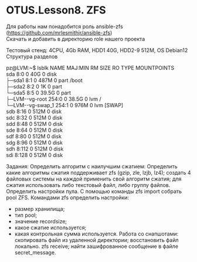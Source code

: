 # OTUS.Lesson8. ZFS
Для работы нам понадобится роль ansible-zfs (https://github.com/mrlesmithjr/ansible-zfs)  
Скачать и добавить в директорию role нашего проекта

Тестовый стенд: 4CPU, 4Gb RAM, HDD1 40G, HDD2-9 512M, OS Debian12
Структура разделов 

pz@LVM:~$ lsblk 
NAME               MAJ:MIN RM  SIZE RO TYPE MOUNTPOINTS  
sda                  8:0    0   40G  0 disk   
├─sda1               8:1    0  487M  0 part /boot  
├─sda2               8:2    0    1K  0 part   
└─sda5               8:5    0 39.5G  0 part   
  ├─LVM--vg-root   254:0    0 38.5G  0 lvm  /  
  └─LVM--vg-swap_1 254:1    0  976M  0 lvm  [SWAP]  
sdb                  8:16   0  512M  0 disk   
sdc                  8:32   0  512M  0 disk   
sdd                  8:48   0  512M  0 disk   
sde                  8:64   0  512M  0 disk   
sdf                  8:80   0  512M  0 disk   
sdg                  8:96   0  512M  0 disk   
sdh                  8:112  0  512M  0 disk   
sdi                  8:128  0  512M  0 disk   

Задания:
Определить алгоритм с наилучшим сжатием:
Определить какие алгоритмы сжатия поддерживает zfs (gzip, zle, lzjb, lz4);
создать 4 файловых системы на каждой применить свой алгоритм сжатия;
для сжатия использовать либо текстовый файл, либо группу файлов.
Определить настройки пула.
С помощью команды zfs import собрать pool ZFS.
Командами zfs определить настройки:
- размер хранилища;    
- тип pool;
- значение recordsize;
- какое сжатие используется;
- какая контрольная сумма используется.
Работа со снапшотами:
скопировать файл из удаленной директории;
восстановить файл локально. zfs receive;
найти зашифрованное сообщение в файле secret_message.

